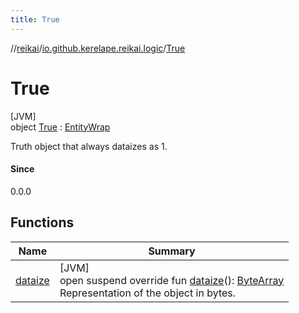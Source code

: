 ```yaml
---
title: True
---
```

//[reikai](../../../index.html)/[io.github.kerelape.reikai.logic](../index.html)/[True](index.html)



# True



[JVM]\
object [True](index.html) : [EntityWrap](../../io.github.kerelape.reikai.core/-entity-wrap/index.html)

Truth object that always dataizes as 1.



#### Since



0.0.0



## Functions


| Name | Summary |
|---|---|
| [dataize](../../io.github.kerelape.reikai.core/-entity/dataize.html) | [JVM]<br>open suspend override fun [dataize](../../io.github.kerelape.reikai.core/-entity/dataize.html)(): [ByteArray](https://kotlinlang.org/api/latest/jvm/stdlib/kotlin/-byte-array/index.html)<br>Representation of the object in bytes. |

